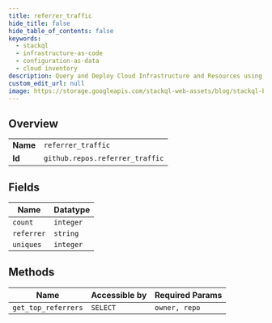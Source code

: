 ```yaml
---
title: referrer_traffic
hide_title: false
hide_table_of_contents: false
keywords:
  - stackql
  - infrastructure-as-code
  - configuration-as-data
  - cloud inventory
description: Query and Deploy Cloud Infrastructure and Resources using SQL
custom_edit_url: null
image: https://storage.googleapis.com/stackql-web-assets/blog/stackql-blog-post-featured-image.png
---
```

  
    

## Overview
<table><tbody>
<tr><td><b>Name</b></td><td><code>referrer_traffic</code></td></tr>
<tr><td><b>Id</b></td><td><code>github.repos.referrer_traffic</code></td></tr>
</tbody></table>

## Fields
| Name | Datatype |
| ---- | -------- |
| `count` | `integer` |
| `referrer` | `string` |
| `uniques` | `integer` |
## Methods
| Name | Accessible by | Required Params |
| ---- | ------------- | --------------- |
| `get_top_referrers` | `SELECT` | `owner, repo` |
